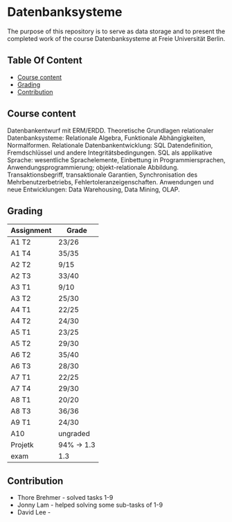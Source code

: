 # Datenbanksysteme

The purpose of this repository is to serve as data storage and to present the completed work of the course Datenbanksysteme at Freie Universität Berlin.

## Table Of Content

- [Course content](#course-content)
- [Grading](#grading)
- [Contribution](#contribution)


## Course content

Datenbankentwurf mit ERM/ERDD. Theoretische Grundlagen relationaler Datenbanksysteme: Relationale Algebra, Funktionale Abhängigkeiten, Normalformen. Relationale Datenbankentwicklung: SQL Datendefinition, Fremdschlüssel und andere Integritätsbedingungen. SQL als applikative Sprache: wesentliche Sprachelemente, Einbettung in Programmiersprachen, Anwendungsprogrammierung; objekt-relationale Abbildung. Transaktionsbegriff, transaktionale Garantien, Synchronisation des Mehrbenutzerbetriebs, Fehlertoleranzeigenschaften. Anwendungen und neue Entwicklungen: Data Warehousing, Data Mining, OLAP.

## Grading

| Assignment  | Grade |
| ------------- | ------------- |
| A1 T2  | 23/26  |
| A1 T4  | 35/35  |
| A2 T2  | 9/15  |
| A2 T3  | 33/40  |
| A3 T1  | 9/10  |
| A3 T2  | 25/30  |
| A4 T1  | 22/25  |
| A4 T2  | 24/30  |
| A5 T1  | 23/25  |
| A5 T2  | 29/30  |
| A6 T2  | 35/40  |
| A6 T3  | 28/30  |
| A7 T1  | 22/25  |
| A7 T4  | 29/30  |
| A8 T1  | 20/20  |
| A8 T3  | 36/36  |
| A9 T1  | 24/30  |
| A10  | ungraded  |
| Projetk  | 94% -> 1.3  |
| exam  | 1.3  |



## Contribution

* Thore Brehmer - solved tasks 1-9
* Jonny Lam - helped solving some sub-tasks of 1-9
* David Lee -
